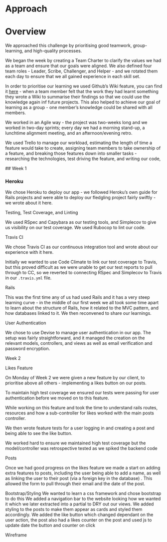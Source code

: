 # Approach


# Overview
We approached this challenge by prioritising good teamwork, group-learning, and high-quality processes. 

We began the week by creating a Team Charter to clarify the values we had as a team and ensure that our goals were aligned. We also defined four team roles - Leader, Scribe, Challenger, and Helper - and we rotated them each day to ensure that we all gained experience in each skill set. 

In order to prioritise our learning we used Github’s Wiki feature, you can find it [here](https://github.com/NikitaDouglas/acebook-Kindred/wiki) - when a team member felt that the work they had learnt something they wrote a Wiki to summarise their findings so that we could use the knowledge again inf future projects. This also helped to achieve our goal of learning as a group - one member’s knowledge could be shared with all members.

We worked in an Agile way - the project was two-weeks long and we worked in two-day sprints; every day we had a morning stand-up, a lunchtime alignment meeting, and an afternoon/evening retro. 

We used Trello to manage our workload, estimating the length of time a feature would take to create, assigning team members to take ownership of a feature, and breaking those features down into smaller tasks - researching the technologies, test driving the feature, and writing our code, 

## Week 1

### Heroku

We chose Heroku to deploy our app - we followed Heroku’s own guide for Rails projects and were able to deploy our fledgling project fairly swiftly - we wrote about it here. 

Testing, Test Coverage, and Linting

We used RSpec and Capybara as our testing tools, and Simplecov to give us visibility on our test coverage. We used Rubocop to lint our code. 

Travis CI

We chose Travis CI as our continuous integration tool and wrote about our experience with it here. 

Initially we wanted to use Code Climate to link our test coverage to Travis, but this proved difficult as we were unable to get our test reports to pull through to CC, so we reverted to connecting RSpec and Simplecov to Travis in our `.travis.yml` file.

Rails

This was the first time any of us had used Rails and it has a very steep learning curve - in the middle of our first week we all took some time apart to learn about the structure of Rails, how it related to the MVC pattern, and how databases linked to it. We then reconvened to share our learnings. 

User Authentication

We chose to use Devise to manage user authentication in our app. The setup was fairly straightforward, and it managed the creation on the relevant models, controllers, and views as well as email verification and password encryption. 


Week 2

Likes Feature

On Monday of Week 2 we were given a new feature by our client, to prioritise above all others - implementing a likes button on our posts. 

To maintain high test coverage we ensured our tests were passing for user authentication before we moved on to this feature. 

While working on this feature and took the time to understand rails routes, resources and how a sub-controller for likes worked with the main posts controller. 

We then wrote feature tests for a user logging in and creating a post and being able to see the like button.

We worked hard to ensure we maintained high test coverage but the model/controller was retrospective tested as we spiked the backend code

Posts

Once we had good progress on the likes feature we made a start on adding extra features to posts, including the user being able to add a name, as well as linking the user to their post (via a foreign key in the database) . This allowed the form to pull through their email and the date of the post. 

Bootstrap/Styling
We wanted to learn a css framework and chose bootstrap to do this 
We added a navigation bar to the website looking how we wanted it which we later extracted into a partial to DRY out our views. 
We added styling to the posts to make them appear as cards and styled them accordingly. We added the like button which changed dependant on the user action, the post also had a likes counter on the post and used js to update date the button and counter on click

Wireframe 

